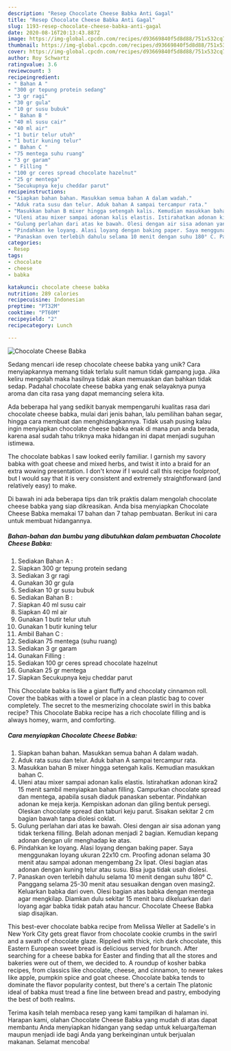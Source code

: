 ```yaml
---
description: "Resep Chocolate Cheese Babka Anti Gagal"
title: "Resep Chocolate Cheese Babka Anti Gagal"
slug: 1193-resep-chocolate-cheese-babka-anti-gagal
date: 2020-08-16T20:13:43.887Z
image: https://img-global.cpcdn.com/recipes/d93669840f5d8d88/751x532cq70/chocolate-cheese-babka-foto-resep-utama.jpg
thumbnail: https://img-global.cpcdn.com/recipes/d93669840f5d8d88/751x532cq70/chocolate-cheese-babka-foto-resep-utama.jpg
cover: https://img-global.cpcdn.com/recipes/d93669840f5d8d88/751x532cq70/chocolate-cheese-babka-foto-resep-utama.jpg
author: Roy Schwartz
ratingvalue: 3.6
reviewcount: 3
recipeingredient:
- " Bahan A "
- "300 gr tepung protein sedang"
- "3 gr ragi"
- "30 gr gula"
- "10 gr susu bubuk"
- " Bahan B "
- "40 ml susu cair"
- "40 ml air"
- "1 butir telur utuh"
- "1 butir kuning telur"
- " Bahan C "
- "75 mentega suhu ruang"
- "3 gr garam"
- " Filling "
- "100 gr ceres spread chocolate hazelnut"
- "25 gr mentega"
- "Secukupnya keju cheddar parut"
recipeinstructions:
- "Siapkan bahan bahan. Masukkan semua bahan A dalam wadah."
- "Aduk rata susu dan telur. Aduk bahan A sampai tercampur rata."
- "Masukkan bahan B mixer hingga setengah kalis. Kemudian masukkan bahan C."
- "Uleni atau mixer sampai adonan kalis elastis. Istirahatkan adonan kira2 15 menit sambil menyiapkan bahan filling. Campurkan chocolate spread dan mentega, apabila susah diaduk panaskan sebentar. Pindahkan adonan ke meja kerja. Kempiskan adonan dan giling bentuk persegi. Oleskan chocolate spread dan taburi keju parut. Sisakan sekitar 2 cm bagian bawah tanpa diolesi coklat."
- "Gulung perlahan dari atas ke bawah. Olesi dengan air sisa adonan yang tidak terkena filling. Belah adonan menjadi 2 bagian. Kemudian kepang adonan dengan ulir menghadap ke atas."
- "Pindahkan ke loyang. Alasi loyang dengan baking paper. Saya menggunakan loyang ukuran 22x10 cm. Proofing adonan selama 30 menit atau sampai adonan mengembang 2x lipat. Olesi bagian atas adonan dengan kuning telur atau susu. Bisa juga tidak usah diolesi."
- "Panaskan oven terlebih dahulu selama 10 menit dengan suhu 180° C. Panggang selama 25-30 menit atau sesuaikan dengan oven masing2. Keluarkan babka dari oven. Olesi bagian atas babka dengan mentega agar mengkilap. Diamkan dulu sekitar 15 menit baru dikeluarkan dari loyang agar babka tidak patah atau hancur. Chocolate Cheese Babka siap disajikan."
categories:
- Resep
tags:
- chocolate
- cheese
- babka

katakunci: chocolate cheese babka 
nutrition: 289 calories
recipecuisine: Indonesian
preptime: "PT32M"
cooktime: "PT60M"
recipeyield: "2"
recipecategory: Lunch

---
```



![Chocolate Cheese Babka](https://img-global.cpcdn.com/recipes/d93669840f5d8d88/751x532cq70/chocolate-cheese-babka-foto-resep-utama.jpg)

Sedang mencari ide resep chocolate cheese babka yang unik? Cara menyiapkannya memang tidak terlalu sulit namun tidak gampang juga. Jika keliru mengolah maka hasilnya tidak akan memuaskan dan bahkan tidak sedap. Padahal chocolate cheese babka yang enak selayaknya punya aroma dan cita rasa yang dapat memancing selera kita.

Ada beberapa hal yang sedikit banyak mempengaruhi kualitas rasa dari chocolate cheese babka, mulai dari jenis bahan, lalu pemilihan bahan segar, hingga cara membuat dan menghidangkannya. Tidak usah pusing kalau ingin menyiapkan chocolate cheese babka enak di mana pun anda berada, karena asal sudah tahu triknya maka hidangan ini dapat menjadi suguhan istimewa.

The chocolate babkas I saw looked eerily familiar. I garnish my savory babka with goat cheese and mixed herbs, and twist it into a braid for an extra wowing presentation. I don&#39;t know if I would call this recipe foolproof, but I would say that it is very consistent and extremely straightforward (and relatively easy) to make.


Di bawah ini ada beberapa tips dan trik praktis dalam mengolah chocolate cheese babka yang siap dikreasikan. Anda bisa menyiapkan Chocolate Cheese Babka memakai 17 bahan dan 7 tahap pembuatan. Berikut ini cara untuk membuat hidangannya.

<!--inarticleads1-->

##### Bahan-bahan dan bumbu yang dibutuhkan dalam pembuatan Chocolate Cheese Babka:

1. Sediakan  Bahan A :
1. Siapkan 300 gr tepung protein sedang
1. Sediakan 3 gr ragi
1. Gunakan 30 gr gula
1. Sediakan 10 gr susu bubuk
1. Sediakan  Bahan B :
1. Siapkan 40 ml susu cair
1. Siapkan 40 ml air
1. Gunakan 1 butir telur utuh
1. Gunakan 1 butir kuning telur
1. Ambil  Bahan C :
1. Sediakan 75 mentega (suhu ruang)
1. Sediakan 3 gr garam
1. Gunakan  Filling :
1. Sediakan 100 gr ceres spread chocolate hazelnut
1. Gunakan 25 gr mentega
1. Siapkan Secukupnya keju cheddar parut


This Chocolate babka is like a giant fluffy and chocolaty cinnamon roll. Cover the babkas with a towel or place in a clean plastic bag to cover completely. The secret to the mesmerizing chocolate swirl in this babka recipe? This Chocolate Babka recipe has a rich chocolate filling and is always homey, warm, and comforting. 

<!--inarticleads2-->

##### Cara menyiapkan Chocolate Cheese Babka:

1. Siapkan bahan bahan. Masukkan semua bahan A dalam wadah.
1. Aduk rata susu dan telur. Aduk bahan A sampai tercampur rata.
1. Masukkan bahan B mixer hingga setengah kalis. Kemudian masukkan bahan C.
1. Uleni atau mixer sampai adonan kalis elastis. Istirahatkan adonan kira2 15 menit sambil menyiapkan bahan filling. Campurkan chocolate spread dan mentega, apabila susah diaduk panaskan sebentar. Pindahkan adonan ke meja kerja. Kempiskan adonan dan giling bentuk persegi. Oleskan chocolate spread dan taburi keju parut. Sisakan sekitar 2 cm bagian bawah tanpa diolesi coklat.
1. Gulung perlahan dari atas ke bawah. Olesi dengan air sisa adonan yang tidak terkena filling. Belah adonan menjadi 2 bagian. Kemudian kepang adonan dengan ulir menghadap ke atas.
1. Pindahkan ke loyang. Alasi loyang dengan baking paper. Saya menggunakan loyang ukuran 22x10 cm. Proofing adonan selama 30 menit atau sampai adonan mengembang 2x lipat. Olesi bagian atas adonan dengan kuning telur atau susu. Bisa juga tidak usah diolesi.
1. Panaskan oven terlebih dahulu selama 10 menit dengan suhu 180° C. Panggang selama 25-30 menit atau sesuaikan dengan oven masing2. Keluarkan babka dari oven. Olesi bagian atas babka dengan mentega agar mengkilap. Diamkan dulu sekitar 15 menit baru dikeluarkan dari loyang agar babka tidak patah atau hancur. Chocolate Cheese Babka siap disajikan.


This best-ever chocolate babka recipe from Melissa Weller at Sadelle&#39;s in New York City gets great flavor from chocolate cookie crumbs in the swirl and a swath of chocolate glaze. Rippled with thick, rich dark chocolate, this Eastern European sweet bread is delicious served for brunch. After searching for a cheese babka for Easter and finding that all the stores and bakeries were out of them, we decided to. A roundup of kosher babka recipes, from classics like chocolate, cheese, and cinnamon, to newer takes like apple, pumpkin spice and goat cheese. Chocolate babka tends to dominate the flavor popularity contest, but there&#39;s a certain The platonic ideal of babka must tread a fine line between bread and pastry, embodying the best of both realms. 

Terima kasih telah membaca resep yang kami tampilkan di halaman ini. Harapan kami, olahan Chocolate Cheese Babka yang mudah di atas dapat membantu Anda menyiapkan hidangan yang sedap untuk keluarga/teman maupun menjadi ide bagi Anda yang berkeinginan untuk berjualan makanan. Selamat mencoba!
